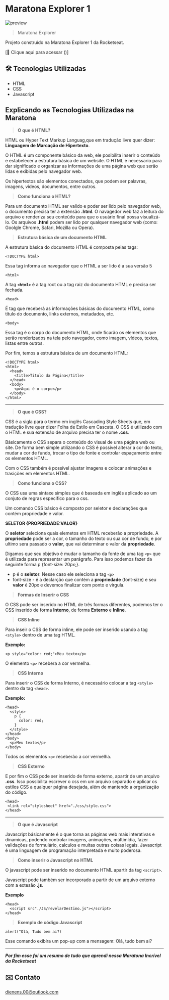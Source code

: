 # Maratona Explorer 1

![preview](./.github/preview.png)

> Maratona Explorer

Projeto construído na Maratona Explorer 1 da Rocketseat.

[🔗 Clique aqui para acessar ()]

## 🛠 Tecnologias Utilizadas

- HTML
- CSS
- Javascript
&nbsp;

## Explicando as Tecnologias Utilizadas na Maratona

> **O que é HTML?**

HTML ou Hyper Text Markup Languag,que em tradução livre quer dizer: **Linguagem de Marcação de Hipertexto**.

O HTML é um componente básico da web, ele posibilita inserir o conteúdo e estabelecer a estrutura básica de um website. O HTML é necessario para dar significado e organizar as informações de uma página web que serão lidas e exibidas pelo navegador web.  

Os hipertextos são elementos conectados, que podem ser palavras, imagens, vídeos, documentos, entre outros. 

> **Como funciona o HTML?**

Para um documento HTML ser valido e poder ser lido pelo navegador web, o documento precisa ter a extensão **.html**. O navagedor web faz a leitura do arquivo e renderiza seu conteúdo para que o usuário final possa visualizá-lo. Os arquivos **.html** podem ser lido por qualquer navegador web (como: Goolgle Chrome, Safari, Mozilla ou Opera).

> **Estrutura básica de um documento HTML**

A estrutura básica do documento HTML é composta pelas tags:

`<!DOCTYPE html>`

Essa tag informa ao navegador que o HTML a ser lido é a sua versão 5 

`<html>`

A tag **`<html>`** é a tag root ou a tag raiz do documento HTML e precisa ser fechada.

`<head>`

É tag que receberá as informações básicas do documento HTML, como título do documento, links externos, metadados, etc.

`<body>`

Essa tag é o corpo do documento HTML, onde ficarão os elementos que serão renderizados na tela pelo navegador, como imagem, vídeos, textos, listas entre outros.

Por fim, temos a estrutura básica de um documento HTML:

```
<!DOCTYPE html>
<html>
  <head>
    <title>Titulo da Página</title>
  </head>
  <body>
    <p>Aqui é o corpo</p>
  </body>
</html> 

```
---

> **O que é CSS?**

CSS é a sigla para o termo em inglês Cascading Style Sheets que, em tradução livre quer dizer Folha de Estilo em Cascata. O CSS é utilizado com o HTML e sua extensão de arquivo precisa ter o nome **.css**.

Básicamente o CSS separa o conteúdo do visual de uma página web ou site. De forma bem simple utilizando o CSS é possível alterar a cor do texto, mudar a cor de fundo, trocar o tipo de fonte e controlar espaçamento entre os elementos HTML.

Com o CSS também é possível ajustar imagens e colocar animações e trasições em elementos HTML.

>**Como funciona o CSS?**

O CSS usa uma sintaxe simples que é baseada em inglês aplicado ao um conjuto de regras especifico para o css.

Um comando CSS básico é composto por seletor e declarações que contém propriedade e valor.

**SELETOR {PROPRIEDADE:VALOR}**

O **seletor** seleciona quais elemetos em HTML receberão a propriedade. A **propriedade** pode ser a cor, o tamanho do texto ou sua cor de fundo, e por ultimo sera passado o **valor**, que vai determinar o valor da **propriedade**.

Digamos que seu objetivo é mudar o tamanho da fonte de uma tag `<p>` que é utilizada para representar um parágrafo. Para isso podemos fazer da seguinte forma p {font-size: 20px;}.

- p é o **seletor**. Nesse caso ele seleciona a tag `<p>`
- font-size - é a declarção que contém a **propriedade** (font-size) e seu **valor** é 20px e devemos finalizar com ponto e virgula.


> **Formas de Inserir o CSS**

O CSS pode ser inserido no HTML de três formas diferentes, podemos ter o CSS inserido de forma  **Interno**, de forma **Externo** e **Inline**.

> **CSS Inline**

Para inseir o CSS de forma inline, ele pode ser inserido usando a tag `<style>` dentro de uma tag HTML.

**Exemplo:**

`<p style="color: red;">Meu texto</p>`

O elemento `<p>` recebera a cor vermelha.

> **CSS Interno**

Para inserir o CSS de forma Interno, é necessário colocar a tag `<style>` dentro da tag `<head>`.

**Exemplo:**

```
<head>
  <style>
    p {
      color: red;
    }
  </style>
</head>
<body>
  <p>Meu texto</p>
</body>
```
Todos os elementos `<p>` receberão a cor vermelha.

> **CSS Externo**

E por fim o CSS pode ser inserido de forma externo, apartir de um arquivo **.css**. Isso possibilita escrever o css em um arquivo separado e aplicar os estilos CSS a qualquer página desejada, além de mantendo a organização do código.

```
<head>
 <link rel="stylesheet" href="./css/style.css">
</head>
```
---
> **O que é Javascript**

Javascript básicamente é o que torna as páginas web mais interativas e dinamicas, podendo controlar imagens, animações, múltimídia, fazer validações de formulário, calculos e muitas outras coisas legais. Javascript é uma linguagem de programação interpretada e muito poderosa.

>**Como inserir o Javascript no HTML**

O javascript pode ser inserido no documento HTML apartir da tag `<script>`.

Javascript pode também ser incorporado a partir de um arquivo externo com a extesão **.js**.

**Exemplo**

```
<head>
  <script src"./JS/revelarDestino.js"></script>
</head>
```
> **Exemplo de código Javascript**

`alert("Olá, Tudo bem ai?)`

Esse comando exibira um pop-up com a mensagem: Olá, tudo bem ai?

---



***Por fim esse foi um resumo de tudo que aprendi nessa Maratona Incrível da Rocketseat***

## ✉️ Contato

dienens.00@outlook.com








